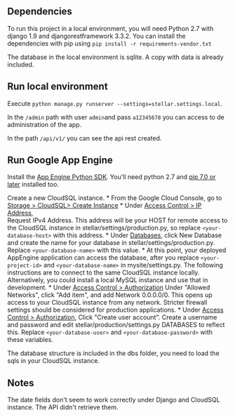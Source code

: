 ## Dependencies
To run this project in a local environment, you will need Python 2.7 with django 1.9 and djangorestframework 3.3.2.
You can install the dependencies with pip using `pip install -r requirements-vendor.txt`

The database in the local environment is sqlite. A copy with data is already included.

## Run local environment
Execute `python manage.py runserver --settings=stellar.settings.local`.

In the `/admin` path with user `admin`and pass `a12345678` you can access to de administration of the app.

In the path `/api/v1/` you can see the api rest created.


## Run Google App Engine 

Install the [App Engine Python SDK](https://developers.google.com/appengine/downloads).
You'll need python 2.7 and [pip 7.0 or later](http://www.pip-installer.org/en/latest/installing.html) installed too.


Create a new CloudSQL instance.
    * From the Google Cloud Console, go to [Storage > CloudSQL> Create Instance](https://console.developers.google.com/project/_/sql/create)
    * Under [Access Control > IP Address](https://console.developers.google.com/project/_/sql/instances/polls/access-control/ip),  
    Request IPv4 Address. This address will be your HOST for remote access to the
      CloudSQL instance in stellar/settings/production.py, so replace `<your-database-host>` with this address.
    * Under [Databases](https://console.developers.google.com/project/_/sql/instances/polls/databases), 
    click New Database and create the name for your database in stellar/settings/production.py. Replace
      `<your-database-name>` with this value.
    * At this point, your deployed AppEngine application can access the database, after you replace `<your-project-id>` and
    `<your-database-name>` in mysite/settings.py. The following instructions are to connect to the same CloudSQL instance
    locally. Alternatively, you could install a local MySQL instance and use that in development.
    * Under [Access Control > Authorization](https://console.developers.google.com/project/_/sql/instances/polls/access-control/authorization) Under "Allowed Networks", click "Add item", and add Network 0.0.0.0/0. This opens up
          access to your CloudSQL instance from any network. Stricter firewall settings should be considered for production
          applications.
    * Under  [Access Control > Authorization](https://console.developers.google.com/project/_/sql/instances/polls/access-control/users), Click
          "Create user account". Create a username and password and edit stellar/production/settings.py DATABASES
          to reflect this. Replace `<your-database-user>` and `<your-database-password>` with these variables.

The database structure is included in the dbs folder, you need to load the sqls in your CloudSQL instance.


## Notes
The date fields don't seem to work correctly under Django and CloudSQL instance. The API didn't retrieve them. 